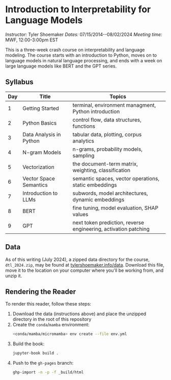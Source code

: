 # Introduction to Interpretability for Language Models

_Instructor:_ Tyler Shoemaker
_Dates:_ 07/15/2014--08/02/2024
_Meeting time:_ MWF, 12:00-3:00pm EST

This is a three-week crash course on interpretability and language modeling.
The course starts with an introduction to Python, moves on to language models
in natural language processing, and ends with a week on large language models
like BERT and the GPT series.


## Syllabus

| Day | Title                   | Topics                                                          |
|-----|-------------------------|-----------------------------------------------------------------|
|  1  | Getting Started         | terminal, environment managment, Python introduction            |
|  2  | Python Basics           | control flow, data structures, functions                        |
|  3  | Data Analysis in Python | tabular data, plotting, corpus analytics                        |
|  4  | N-gram Models           | n-grams, probability models, sampling                           |
|  5  | Vectorization           | the document-term matrix, weighting, classification             |
|  6  | Vector Space Semantics  | semantic spaces, vector operations, static embeddings           |
|  7  | Introduction to LLMs    | subwords, model architectures, dynamic embeddings               |
|  8  | BERT                    | fine tuning, model evaluation, SHAP values                      |
|  9  | GPT                     | next token prediction, reverse engineering, activation patching |


## Data

As of this writing (July 2024), a zipped data directory for the course,
`dtl_2024.zip`, may be found at [tylershoemaker.info/data][data]. Download this
file, move it to the location on your computer where you'll be working from,
and unzip it.

[data]: https://tylershoemaker.info/data


## Rendering the Reader

To render this reader, follow these steps:

1. Download the data (instructions above) and place the unzipped directory in
   the root of this repository
2. Create the `conda`/`mamba` environment:
   ```sh
   <conda/mamba/micromamba> env create --file env.yml
   ```
3. Build the book:
   ```sh
   jupyter-book build .
   ```
4. Push to the `gh-pages` branch:
   ```sh
   ghp-import -n -p -f _build/html
   ```
